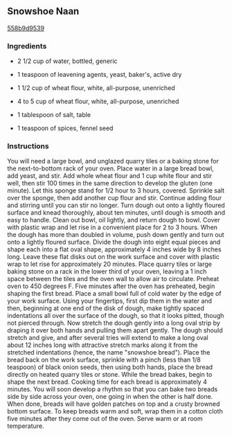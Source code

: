 ## Snowshoe Naan

[558b9d9539](http://www.foodnetwork.com/recipes/snowshoe-naan-recipe.html)

### Ingredients

 - 2 1/2 cup of water, bottled, generic

 - 1 teaspoon of leavening agents, yeast, baker's, active dry

 - 1 1/2 cup of wheat flour, white, all-purpose, unenriched

 - 4 to 5 cup of wheat flour, white, all-purpose, unenriched

 - 1 tablespoon of salt, table

 - 1 teaspoon of spices, fennel seed

### Instructions

You will need a large bowl, and unglazed quarry tiles or a baking stone for the next-to-bottom rack of your oven. Place water in a large bread bowl, add yeast, and stir. Add whole wheat flour and 1 cup white flour and stir well, then stir 100 times in the same direction to develop the gluten (one minute). Let this sponge stand for 1/2 hour to 3 hours, covered. Sprinkle salt over the sponge, then add another cup flour and stir. Continue adding flour and stirring until you can stir no longer. Turn dough out onto a lightly floured surface and knead thoroughly, about ten minutes, until dough is smooth and easy to handle. Clean out bowl, oil lightly, and return dough to bowl. Cover with plastic wrap and let rise in a convenient place for 2 to 3 hours. When the dough has more than doubled in volume, push down gently and turn out onto a lightly floured surface. Divide the dough into eight equal pieces and shape each into a flat oval shape, approximately 4 inches wide by 8 inches long. Leave these flat disks out on the work surface and cover with plastic wrap to let rise for approximately 20 minutes. Place quarry tiles or large baking stone on a rack in the lower third of your oven, leaving a 1 inch space between the tiles and the oven wall to allow air to circulate. Preheat oven to 450 degrees F. Five minutes after the oven has preheated, begin shaping the first bread. Place a small bowl full of cold water by the edge of your work surface. Using your fingertips, first dip them in the water and then, beginning at one end of the disk of dough, make tightly spaced indentations all over the surface of the dough, so that it looks pitted, though not pierced through. Now stretch the dough gently into a long oval strip by draping it over both hands and pulling them apart gently. The dough should stretch and give, and after several tries will extend to make a long oval about 12 inches long with attractive stretch marks along it from the stretched indentations (hence, the name "snowshoe bread"). Place the bread back on the work surface, sprinkle with a pinch (less than 1/8 teaspoon) of black onion seeds, then using both hands, place the bread directly on heated quarry tiles or stone. While the bread bakes, begin to shape the next bread. Cooking time for each bread is approximately 4 minutes. You will soon develop a rhythm so that you can bake two breads side by side across your oven, one going in when the other is half done. When done, breads will have golden patches on top and a crusty browned bottom surface. To keep breads warm and soft, wrap them in a cotton cloth five minutes after they come out of the oven. Serve warm or at room temperature.